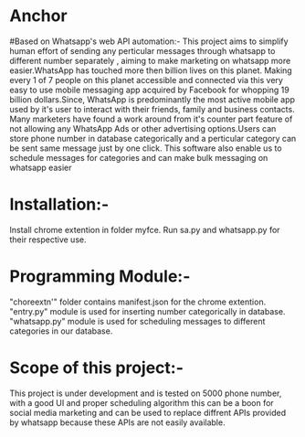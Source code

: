 # Anchor
#Based on Whatsapp's web API automation:-
 This project aims to simplify human effort of sending any perticular messages through whatsapp to different number separately , aiming to make marketing on whatsapp more easier.WhatsApp has touched more then billion lives on this planet. Making every 1 of 7 people on this planet accessible and connected via this very easy to use mobile messaging app acquired by Facebook for whopping 19 billion dollars.Since, WhatsApp is predominantly the most active mobile app used by it's user to interact with their friends, family and business contacts. Many marketers have found a work around from it's counter part feature of not allowing any WhatsApp Ads or other advertising options.Users can store phone number in database categorically and a perticular category can be sent same message just by one click. This software also enable us to schedule messages for categories and can make bulk messaging on whatsapp easier


# Installation:-
  Install chrome extention in folder myfce.
  Run sa.py and whatsapp.py for their respective use.
  
# Programming Module:-
"choreextn'" folder contains manifest.json for the chrome extention.
"entry.py" module is used for inserting number categorically in database.
"whatsapp.py" module is used for scheduling messages to different categories in our database. 

# Scope of this project:-
This project is under development and is tested on 5000 phone number, with a good UI and proper scheduling algorithm this can be a boon for social media marketing and can be used to replace diffrent APIs provided by whatsapp because these APIs are not easily available.
